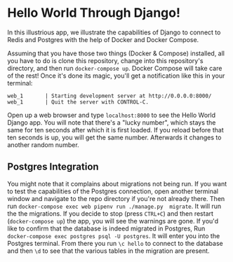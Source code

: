 Hello World Through Django!
===========================

In this illustrious app, we illustrate the capabilities of Django to connect to Redis and Postgres
with the help of Docker and Docker Compose. 

Assuming that you have those two things (Docker & Compose) installed, all you have to do is clone 
this repository, change into this repository's directory, and then run `docker-compose up`. Docker 
Compose will take care of the rest! Once it's done its magic, you'll get a notification like this 
in your terminal:

    web_1       | Starting development server at http://0.0.0.0:8000/
    web_1       | Quit the server with CONTROL-C.
    
Open up a web browser and type `localhost:8000` to see the Hello World Django app. You will note
that there's a "lucky number", which stays the same for ten seconds after which it is first loaded.
If you reload before that ten seconds is up, you will get the same number. Afterwards it changes
to another random number.     

Postgres Integration
--------------------

You might note that it complains about migrations not being run. If you want to test the 
capabilities of the Postgres connection, open another terminal window and navigate to the repo 
directory if you're not already there. Then run `docker-compose exec web pipenv run ./manage.py 
migrate`. It will run the the  migrations. If you decide to stop (press `CTRL+C`) and then restart 
(`docker-compose up`) the app, you will see the warnings are gone. If you'd like to confirm that the 
database is indeed migrated in Postgres, Run  `docker-compose exec postgres psql -U postgres`. It 
will enter you into the Postgres terminal. From there you run `\c hello` to connect to the database 
and then `\d` to see that the various tables in the migration are present. 
